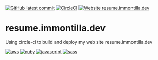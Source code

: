 [![GitHub latest commit](https://badgen.net/github/last-commit/immontilla/resume.immontilla.dev)](#)
[![CircleCI](https://circleci.com/gh/immontilla/resume.immontilla.dev/tree/master.svg?style=shield)](#)
[![Website resume.immontilla.dev](https://img.shields.io/website-up-down-green-red/https/resume.immontilla.dev.svg)](https://resume.immontilla.dev/)

# resume.immontilla.dev

Using circle-ci to build and deploy my web site resume.immontilla.dev

[![aws](https://img.shields.io/badge/Amazon_AWS-232F3E?style=for-the-badge&logo=amazon-aws&logoColor=white)](#)
[![ruby](https://img.shields.io/badge/Ruby-CC342D?style=for-the-badge&logo=ruby&logoColor=white)](#)
[![javascript](https://img.shields.io/badge/JavaScript-F7DF1E?style=for-the-badge&logo=javascript&logoColor=black)](#)
[![sass](https://img.shields.io/badge/Sass-CC6699?style=for-the-badge&logo=sass&logoColor=white)](#)
